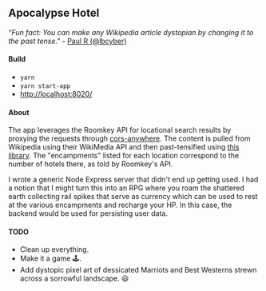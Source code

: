 ## Apocalypse Hotel

_"Fun fact: You can make any Wikipedia article dystopian by changing it to the past tense."_ - [Paul R (\@lbcyber)](https://twitter.com/lbcyber/status/1115015586243862528)

#### Build

- `yarn`
- `yarn start-app`
- [http://localhost:8020/](http://localhost:8020/)


#### About

The app leverages the Roomkey API for locational search results by proxying the requests through [cors-anywhere](https://cors-anywhere.herokuapp.com/). The content is pulled from Wikipedia using their WikiMedia API and then past-tensified using [this library](https://github.com/migregorio/Tensify/blob/master/tensify.js). The "encampments" listed for each location correspond to the number of hotels there, as told by Roomkey's API.

I wrote a generic Node Express server that didn't end up getting used. I had a notion that I might turn this into an RPG where you roam the shattered earth collecting rail spikes that serve as currency which can be used to rest at the various encampments and recharge your HP. In this case, the backend would be used for persisting user data.

#### TODO

- Clean up everything.
- Make it a game 🕹️.
- Add dystopic pixel art of dessicated Marriots and Best Westerns strewn across a sorrowful landscape. 😃
